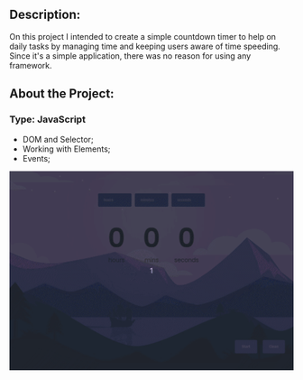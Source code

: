 ## Description:
On this project I intended to create a simple countdown timer to help on daily tasks by managing time and keeping users aware of time speeding.
Since it's a simple application, there was no reason for using any framework.

## About the Project:
### Type: JavaScript

- DOM and Selector;
- Working with Elements;
- Events;

![image](preview.gif)

